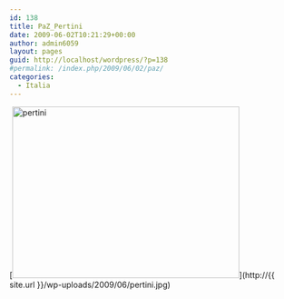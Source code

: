```yaml
---
id: 138
title: PaZ_Pertini
date: 2009-06-02T10:21:29+00:00
author: admin6059
layout: pages
guid: http://localhost/wordpress/?p=138
#permalink: /index.php/2009/06/02/paz/
categories:
  - Italia
---
```

[<img class="aligncenter size-full wp-image-137" title="pertini" src="http://{{ site.url }}/wp-uploads/2009/06/pertini.jpg" alt="pertini" width="400" height="302" srcset="{{ site.url }}/images/uploads/2009/06/pertini.jpg 400w, {{ site.url }}/images/uploads/2009/06/pertini-300x227.jpg 300w" sizes="(max-width: 400px) 100vw, 400px" />](http://{{ site.url }}/wp-uploads/2009/06/pertini.jpg)